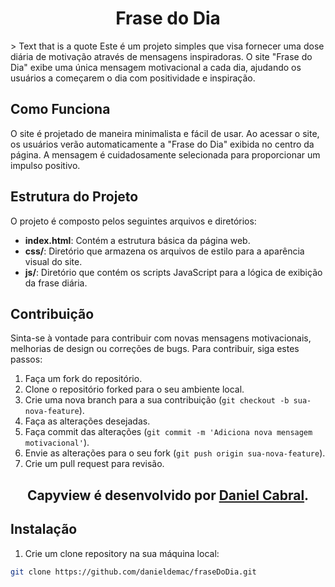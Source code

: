 <h1 align="center">Frase do Dia</h1> 
> Text that is a quote
Este é um projeto simples que visa fornecer uma dose diária de motivação através de mensagens inspiradoras. O site "Frase do Dia" exibe uma única mensagem motivacional a cada dia, ajudando os usuários a começarem o dia com positividade e inspiração.

## Como Funciona

O site é projetado de maneira minimalista e fácil de usar. Ao acessar o site, os usuários verão automaticamente a "Frase do Dia" exibida no centro da página. A mensagem é cuidadosamente selecionada para proporcionar um impulso positivo.

## Estrutura do Projeto

O projeto é composto pelos seguintes arquivos e diretórios:

- **index.html**: Contém a estrutura básica da página web.
- **css/**: Diretório que armazena os arquivos de estilo para a aparência visual do site.
- **js/**: Diretório que contém os scripts JavaScript para a lógica de exibição da frase diária.

## Contribuição

Sinta-se à vontade para contribuir com novas mensagens motivacionais, melhorias de design ou correções de bugs. Para contribuir, siga estes passos:

1. Faça um fork do repositório.
2. Clone o repositório forked para o seu ambiente local.
3. Crie uma nova branch para a sua contribuição (`git checkout -b sua-nova-feature`).
4. Faça as alterações desejadas.
5. Faça commit das alterações (`git commit -m 'Adiciona nova mensagem motivacional'`).
6. Envie as alterações para o seu fork (`git push origin sua-nova-feature`).
7. Crie um pull request para revisão.

<h2 align="center">Capyview é desenvolvido por <a href='https://github.com/danieldemac'>Daniel Cabral</a>.</h2>

## Instalação

1. Crie um clone repository na sua máquina local:

```bash
git clone https://github.com/danieldemac/fraseDoDia.git
